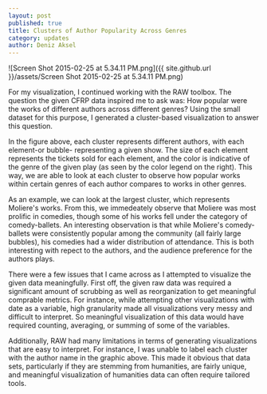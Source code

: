 ```yaml
---
layout: post
published: true
title: Clusters of Author Popularity Across Genres
category: updates
author: Deniz Aksel
---
```


![Screen Shot 2015-02-25 at 5.34.11 PM.png]({{ site.github.url }}/assets/Screen Shot 2015-02-25 at 5.34.11 PM.png)



For my visualization, I continued working with the RAW toolbox. The question the given CFRP data inspired me to ask was: How popular were the works of different authors across different genres? Using the small dataset for this purpose, I generated a cluster-based visualization to answer this question.

In the figure above, each cluster represents different authors, with each element-or bubble- representing a given show. The size of each element represents the tickets sold for each element, and the color is indicative of the genre of the given play (as seen by the color legend on the right). This way, we are able to look at each cluster to observe how popular works within certain genres of each author compares to works in other genres.

As an example, we can look at the largest cluster, which represents Moliere's works. From this, we immedeately observe that Moliere was most prolific in comedies, though some of his works fell under the category of comedy-ballets. An interesting observation is that while Moliere's comedy-ballets were consistently popular among the community (all fairly large bubbles), his comedies had a wider distribution of attendance. This is both interesting with repect to the authors, and the audience preference for the authors plays.

There were a few issues that I came across as I attempted to visualize the given data meaningfully. First off, the given raw data was required a significant amount of scrubbing as well as reorganization to get meaningful comprable metrics. For instance, while attempting other visualizations with date as a variable, high granularity made all visualizations very messy and difficult to interpret. So meaningful visualization of this data would have required counting, averaging, or summing of some of the variables.

Additionally, RAW had many limitations in terms of generating visualizations that are easy to interpret. For instance, I was unable to label each cluster with the author name in the graphic above. This made it obvious that data sets, particularly if they are stemming from humanities, are fairly unique, and meaningful visualization of humanities data can often require tailored tools.
